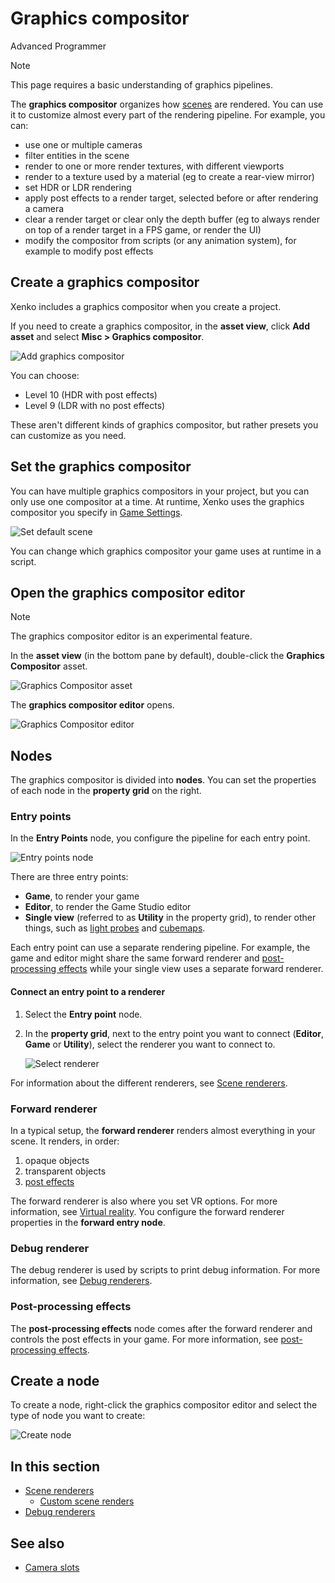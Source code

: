 # Graphics compositor

<span class="label label-doc-level">Advanced</span>
<span class="label label-doc-audience">Programmer</span>

>[!Note]
>This page requires a basic understanding of graphics pipelines.

The **graphics compositor** organizes how [scenes](../../game-studio/scenes.md) are rendered. You can use it to customize almost every part of the rendering pipeline. For example, you can:

- use one or multiple cameras
- filter entities in the scene
- render to one or more render textures, with different viewports
- render to a texture used by a material (eg to create a rear-view mirror)
- set HDR or LDR rendering
- apply post effects to a render target, selected before or after rendering a camera
- clear a render target or clear only the depth buffer (eg to always render on top of a render target in a FPS game, or render the UI)
- modify the compositor from scripts (or any animation system), for example to modify post effects

## Create a graphics compositor

Xenko includes a graphics compositor when you create a project.

If you need to create a graphics compositor, in the **asset view**, click **Add asset** and select **Misc > Graphics compositor**.

![Add graphics compositor](media/add-graphics-compositor.png)

You can choose:

* Level 10 (HDR with post effects)
* Level 9 (LDR with no post effects)

These aren't different kinds of graphics compositor, but rather presets you can customize as you need.

## Set the graphics compositor

You can have multiple graphics compositors in your project, but you can only use one compositor at a time. At runtime, Xenko uses the graphics compositor you specify in [Game Settings](../../game-studio/game-settings.md).

![Set default scene](../../game-studio/media/game-settings-graphics-compositor.png)

You can change which graphics compositor your game uses at runtime in a script. 

## Open the graphics compositor editor

>[!Note]
>The graphics compositor editor is an experimental feature.

In the **asset view** (in the bottom pane by default), double-click the **Graphics Compositor** asset.

![Graphics Compositor asset](media/graphics-compositor-asset.png)

The **graphics compositor editor** opens.

![Graphics Compositor editor](media/graphics-compositor-editor.png)

## Nodes

The graphics compositor is divided into **nodes**. You can set the properties of each node in the **property grid** on the right.

### Entry points

In the **Entry Points** node, you configure the pipeline for each entry point.

![Entry points node](media/entry-points-node.png)

There are three entry points:

* **Game**, to render your game
* **Editor**, to render the Game Studio editor
* **Single view** (referred to as **Utility** in the property grid), to render other things, such as [light probes](../lights-and-shadows/light-probes.md) and [cubemaps](../skyboxes.md).

Each entry point can use a separate rendering pipeline. For example, the game and editor might share the same forward renderer and [post-processing effects](../post-effects/index.md) while your single view uses a separate forward renderer.

#### Connect an entry point to a renderer

1. Select the **Entry point** node.

2. In the **property grid**, next to the entry point you want to connect (**Editor**, **Game** or **Utility**), select the renderer you want to connect to.

    ![Select renderer](media/connect-entry-point.png)

For information about the different renderers, see [Scene renderers](scene-renderers.md).

### Forward renderer

In a typical setup, the **forward renderer** renders almost everything in your scene. It renders, in order:

1. opaque objects
2. transparent objects
3. [post effects](../post-effects/index.md)

The forward renderer is also where you set VR options. For more information, see [Virtual reality](../../virtual-reality/index.md). You configure the forward renderer properties in the **forward entry node**. 

### Debug renderer

The debug renderer is used by scripts to print debug information. For more information, see [Debug renderers](debug-renderers.md).

### Post-processing effects

The **post-processing effects** node comes after the forward renderer and controls the post effects in your game. For more information, see [post-processing effects](../post-effects/index.md).

## Create a node

To create a node, right-click the graphics compositor editor and select the type of node you want to create:

![Create node](../../virtual-reality/media/create-node.png)

## In this section

* [Scene renderers](scene-renderers.md)
    * [Custom scene renders](custom-scene-renderers.md)
* [Debug renderers](debug-renderers.md)

## See also

* [Camera slots](../camera-slots.md)

